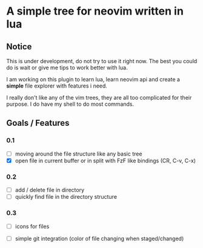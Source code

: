 # A simple tree for neovim written in lua

## Notice

This is under development, do not try to use it right now. The best you could do is wait or give me tips to work better with lua.

I am working on this plugin to learn lua, learn neovim api and create a **simple** file explorer with features i need.

I really don't like any of the vim trees, they are all too complicated for their purpose. I do have my shell to do most commands.

## Goals / Features

### 0.1
- [ ] moving around the file structure like any basic tree
- [x] open file in current buffer or in split with FzF like bindings (CR, C-v, C-x)

### 0.2
- [ ] add / delete file in directory
- [ ] quickly find file in the directory structure

### 0.3
- [ ] icons for files
- [ ] simple git integration (color of file changing when staged/changed)


